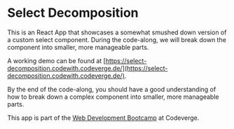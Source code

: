 # Select Decomposition

This is an React App that showcases a somewhat smushed down version of a custom select component. During the code-along, we will break down the component into smaller, more manageable parts.

A working demo can be found at [https://select-decomposition.codewith.codeverge.de/](https://select-decomposition.codewith.codeverge.de/).

By the end of the code-along, you should have a good understanding of how to break down a complex component into smaller, more manageable parts.


This app is part of the [Web Development Bootcamp](https://codeverge.de/) at Codeverge.

